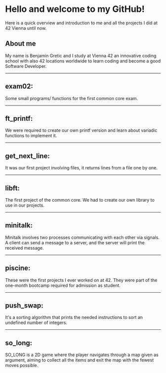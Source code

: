 # Hello and welcome to my GitHub!

Here is a quick overview and introduction to me and all the
projects I did at 42 Vienna until now.

## About me

My name is Benjamin Gretic and I study at Vienna 42 an innovative
coding school with also 42 locations worldwide to learn coding and 
become a good Software Developer.

-----------------------------------------------------------------

## exam02:

Some small programs/ functions for the first common core exam.

-----------------------------------------------------------------

## ft_printf:

We were required to create our own printf version and learn
about variadic functions to implement it.

-----------------------------------------------------------------

## get_next_line:

It was our first project involving files, it returns lines from a file
one by one.

-----------------------------------------------------------------

## libft:

The first project of the common core. We had to create our own
library to use in our projects.

-----------------------------------------------------------------

## minitalk:

Minitalk involves two processes communicating with each other via signals.
A client can send a message to a server, and the server will print the
received message.

-----------------------------------------------------------------

## piscine:

These were the first projects I ever worked on at 42. They were
part of the one-month bootcamp required for admission as
student.

-----------------------------------------------------------------

## push_swap:

It's a sorting algorithm that prints the needed instructions to
sort an undefined number of integers.

-----------------------------------------------------------------

## so_long:

SO_LONG is a 2D game where the player navigates through a map
given as argument, aiming to collect all the items and
exit the map with the fewest moves possible.